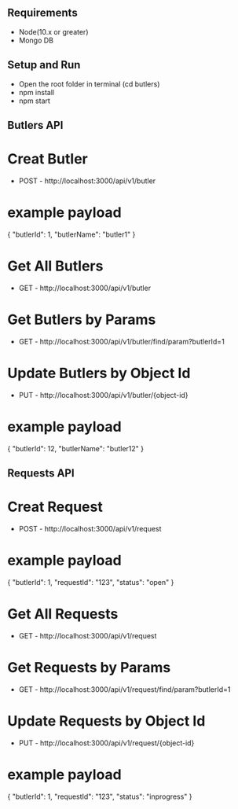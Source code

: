 ## Requirements

* Node(10.x or greater)
* Mongo DB
  
## Setup and Run

* Open the root folder in terminal (cd butlers)
* npm install
* npm start

## Butlers API
# Creat Butler 
* POST - http://localhost:3000/api/v1/butler
# example payload
  {
        "butlerId": 1,
	"butlerName": "butler1"
  } 

# Get All Butlers
* GET - http://localhost:3000/api/v1/butler

# Get Butlers by Params
* GET - http://localhost:3000/api/v1/butler/find/param?butlerId=1

# Update Butlers by Object Id
* PUT - http://localhost:3000/api/v1/butler/{object-id}
# example payload
{
        "butlerId": 12,
	"butlerName": "butler12"
} 

## Requests API
# Creat Request 
* POST - http://localhost:3000/api/v1/request
# example payload
  {
        "butlerId": 1,
	"requestId": "123",
	"status": "open"
  } 

# Get All Requests
* GET - http://localhost:3000/api/v1/request

# Get Requests by Params
* GET - http://localhost:3000/api/v1/request/find/param?butlerId=1

# Update Requests by Object Id
* PUT - http://localhost:3000/api/v1/request/{object-id}
# example payload
{
        "butlerId": 1,
	"requestId": "123",
	"status": "inprogress"
}
